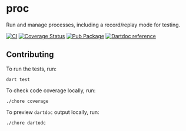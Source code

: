 # proc

Run and manage processes, including a record/replay mode for testing.

[![CI](https://github.com/matanlurey/proc.dart/actions/workflows/check.yaml/badge.svg)](https://github.com/matanlurey/proc.dart/actions/workflows/check.yaml)
[![Coverage Status](https://coveralls.io/repos/github/matanlurey/proc.dart/badge.svg?branch=main)](https://coveralls.io/github/matanlurey/proc.dart?branch=main)
[![Pub Package](https://img.shields.io/pub/v/proc.svg)](https://pub.dev/packages/proc)
[![Dartdoc reference](https://img.shields.io/badge/dartdoc-reference-blue.svg)](https://pub.dev/documentation/proc/latest/)

<!--

## Features

TODO: Document what the package does, include screenshots, etc.

## Usage

```dart
import 'package:proc/proc.dart';
```

-->

## Contributing

To run the tests, run:

```shell
dart test
```

To check code coverage locally, run:

```shell
./chore coverage
```

To preview `dartdoc` output locally, run:

```shell
./chore dartodc
```
